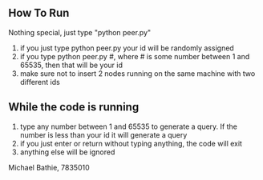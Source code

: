 ## How To Run
Nothing special, just type "python peer.py"

1. if you just type python peer.py your id will be randomly assigned
2. if you type python peer.py #, where # is some number between 1 and 65535, then that will be your id
3. make sure not to insert 2 nodes running on the same machine with two different ids



## While the code is running

1. type any number between 1 and 65535 to generate a query. If the number is less than your id it will generate a query
2. if you just enter or return without typing anything, the code will exit
3. anything else will be ignored



Michael Bathie, 7835010